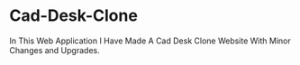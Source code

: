 # Cad-Desk-Clone
In This Web Application I Have Made A Cad Desk Clone Website With Minor Changes and Upgrades.
